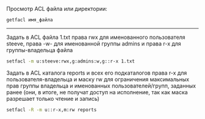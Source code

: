 Просмотр ACL файла или директории:
```bash
getfacl имя_файла
```

----------------------------------------------------------------------------------------------------



Задать в ACL файла 1.txt права rwx для именованного пользователя steeve, права -w- для именованной
группы admins и права r-x для группы-владельца файла
```bash
setfacl -m u:steeve:rwx,g:admins:w,g::r-x 1.txt
```

Задать в ACL каталога reports и всех его подкаталогов права r-x для пользователя-владельца и маску
rw для ограничения максимальных прав группы владельца и именованных пользователей/групп, заданных
ранее (они, в итоге, не получат доступ на исполнение, так как маска разрешает только чтение и
запись)
```bash
setfacl -R -m u::r-x,m:rw reports
```
